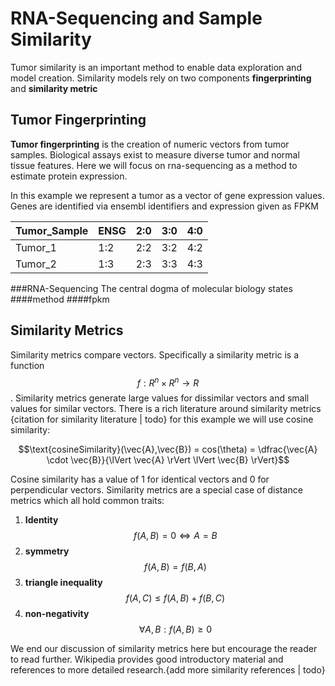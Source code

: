 # RNA-Sequencing and Sample Similarity
  Tumor similarity is an important method to enable data exploration and model creation. Similarity models rely on two components **fingerprinting** and **similarity metric**
  
  ## Tumor Fingerprinting
 **Tumor fingerprinting** is the creation of numeric vectors from tumor samples. Biological assays exist to measure diverse tumor and normal tissue features.  Here we will focus on rna-sequencing as a method to estimate protein expression.
  
  In this example we represent a tumor as a vector of gene expression values. Genes are identified via ensembl identifiers and expression given as FPKM
  
| Tumor_Sample | ENSG | 2:0 | 3:0 | 4:0 |
 | -- | -- | -- | -- | -- |
 | Tumor_1 | 1:2 | 2:2 | 3:2 | 4:2 |
 | Tumor_2 | 1:3 | 2:3 | 3:3 | 4:3 |
 
 ###RNA-Sequencing
 The central dogma of molecular biology states 
 ####method
 ####fpkm

  
  ## Similarity Metrics
  Similarity metrics compare vectors. Specifically a similarity metric is a function $$f:R^n \times R^n \rightarrow R$$.  Similarity metrics generate large values for dissimilar vectors and small values for similar vectors.  There is a rich literature around similarity metrics {citation for similarity literature | todo} for this example we will use cosine similarity:
  
  <center> $$\text{cosineSimilarity}(\vec{A},\vec{B}) = cos(\theta) = \dfrac{\vec{A} \cdot \vec{B}}{\lVert \vec{A} \rVert \lVert \vec{B} \rVert}$$ </center>
  
  Cosine similarity has a value of 1 for identical vectors and 0 for perpendicular vectors. Similarity metrics are a special case of distance metrics which all hold common traits:

  1. **Identity**  
  $$f(A,B) = 0 \iff A = B$$
  2. **symmetry**  
  $$f(A,B) = f(B,A)$$
  3. **triangle inequality**  
  $$f(A,C) \le f(A,B) + f(B,C)$$
  4. **non-negativity**  
  $$\forall A,B : f(A,B) \ge 0 $$

We end our discussion of similarity metrics here but encourage the reader to read further. Wikipedia provides good introductory material and references to more detailed research.{add more similarity references | todo}